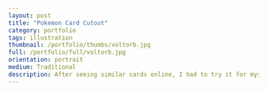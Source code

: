 ```yaml
---
layout: post
title: "Pokemon Card Cutout"
category: portfolio
tags: illustration
thumbnail: /portfolio/thumbs/voltorb.jpg
full: /portfolio/full/voltorb.jpg
orientation: portrait
medium: Traditional
description: After seeing similar cards online, I had to try it for myself. This was 16 Voltorb cards, with arranged filler cards to fill space. Each card was hand cut with a craft knife, and glued into place before framing. The result is a shadow-box effect showcasing popular pokemon. Super fun, and super time-consuming.
---
```

